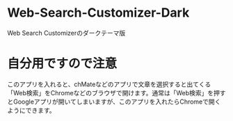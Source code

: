 # Web-Search-Customizer-Dark
Web Search Customizerのダークテーマ版

# 自分用ですので注意

このアプリを入れると、chMateなどのアプリで文章を選択すると出てくる「Web検索」をChromeなどのブラウザで開けます。通常は「Web検索」を押すとGoogleアプリが開いてしまいますが、このアプリを入れたらChromeで開くようにできます。
